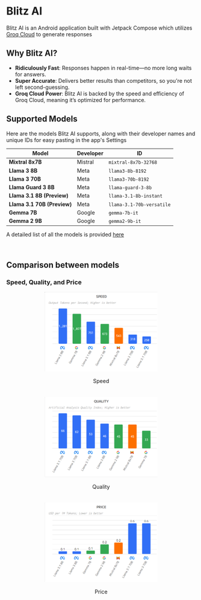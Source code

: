 # Blitz AI

Blitz AI is an Android application built with Jetpack Compose which utilizes [Groq Cloud](https://console.groq.com/docs/quickstart) to generate responses

## Why Blitz AI?

- **Ridiculously Fast**: Responses happen in real-time—no more long waits for answers.
- **Super Accurate**: Delivers better results than competitors, so you're not left second-guessing.
- **Groq Cloud Power**: Blitz AI is backed by the speed and efficiency of Groq Cloud, meaning it’s optimized for performance.

## Supported Models

Here are the models Blitz AI supports, along with their developer names and unique IDs for easy pasting in the app's Settings

| Model               | Developer         | ID                          |
|---------------------|-------------------|-----------------------------|
| **Mixtral 8x7B**    | Mistral           | `mixtral-8x7b-32768`        |
| **Llama 3 8B**      | Meta              | `llama3-8b-8192`            |
| **Llama 3 70B**     | Meta              | `llama3-70b-8192`           |
| **Llama Guard 3 8B**| Meta              | `llama-guard-3-8b`          |
| **Llama 3.1 8B (Preview)** | Meta     | `llama-3.1-8b-instant`      |
| **Llama 3.1 70B (Preview)** | Meta   | `llama-3.1-70b-versatile`   |
| **Gemma 7B**        | Google            | `gemma-7b-it`               |
| **Gemma 2 9B**      | Google            | `gemma2-9b-it`              |

A detailed list of all the models is provided [here](https://console.groq.com/docs/models)

<br/>

## Comparison between models

### Speed, Quality, and Price

<div style="display: flex; flex-wrap: wrap; gap: 20px; justify-content: center;">
  <div style="text-align: center; flex: 1 1 300px;">
    <img src="assets/speed.png" width="300" alt="Speed Comparison"/>
    <p>Speed</p>
  </div>
  <div style="text-align: center; flex: 1 1 300px;">
    <img src="assets/quality.png" width="300" alt="Quality Comparison"/>
    <p>Quality</p>
  </div>
  <div style="text-align: center; flex: 1 1 300px;">
    <img src="assets/price.png" width="300" alt="Price Comparison"/>
    <p>Price</p>
  </div>
</div>
